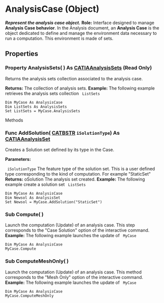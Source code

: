 # AnalysisCase (Object)

**_Represent the analysis case object._**
**Role:** Interface designed to manage **Analysis Case behavior**.
In the Analysis document, an **Analysis Case** is the object dedicated to define and manage the environment data necessary to run a computation. This environment is made of sets.

## Properties

### Property **AnalysisSets**( ) As [CATIAAnalysisSets](../CATAnalysisInterfaces/interface_AnalysisSets_31754.md) (Read Only)

Returns the analysis sets collection associated to the analysis case.

**Returns:**      The collection of analysis sets.  **Example:**      The following example retrieves the analysis sets collection ` ListSets`

```VBScript
Dim MyCase As AnalysisCase
Dim ListSets As AnalysisSets
Set ListSets = MyCase.AnalysisSets

```

Methods

### Func **AddSolution**( [CATBSTR](../System/typedef_CATBSTR_8129.md)  `iSolutionType`) As [CATIAAnalysisSet](../CATAnalysisInterfaces/interface_AnalysisSet_26478.md)

Creates a Solution set defined by its type in the Case.

**Parameters:**

` iSolutionType`      The feature type of the solution set.
This is a user defined type corresponding to the kind of computation. For example "StaticSet"
**Returns:**      oSolution The analysis set created.  **Example:**      The following example create a solution set ` ListSets`

```VBScript
Dim MyCase As AnalysisCase
Dim Newsol As AnalysisSet
Set Newsol = MyCase.AddSolution("StaticSet")

```

### Sub **Compute**( )

Launch the computation (Update) of an analysis case. This step corresponds to the "Case Solution" option of the interactive command.  **Example:**      The following example launches the update of ` MyCase`

```VBScript
Dim MyCase As AnalysisCase
MyCase.Compute

```

### Sub **ComputeMeshOnly**( )

Launch the computation (Update) of an analysis case. This method corresponds to the "Mesh Only" option of the interactive command.  **Example:**      The following example launches the update of ` MyCase`

```VBScript
Dim MyCase As AnalysisCase
MyCase.ComputeMeshOnly

```
